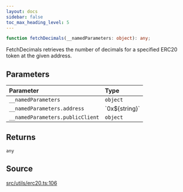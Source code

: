 ```yaml
---
layout: docs
sidebar: false
toc_max_heading_level: 5
---
```


```ts
function fetchDecimals(__namedParameters: object): any;
```

FetchDecimals retrieves the number of decimals for a specified ERC20 token at
the given address.

## Parameters

| Parameter                        | Type              |
| :------------------------------- | :---------------- |
| `__namedParameters`              | `object`          |
| `__namedParameters.address`      | \`0x$\{string\}\` |
| `__namedParameters.publicClient` | `object`          |

## Returns

`any`

## Source

[src/utils/erc20.ts:106](https://github.com/OffchainLabs/arbitrum-orbit-sdk/blob/9d5595a042e42f7d6b9af10a84816c98ea30f330/src/utils/erc20.ts#L106)
